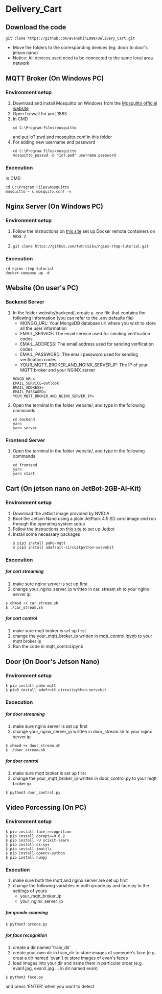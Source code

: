 # Delivery_Cart
## Download the code
```
git clone https://github.com/evanshih1999/Delivery_Cart.git
```
- Move the folders to the corresponding devices
(eg: door/ to door's jetson nano)
- Notice:
    All devices used need to be connected to the same local area network
## MQTT Broker (On Windows PC)
### Environment setup
1. Download and install Mosquitto on Windows from the [Mosquitto official website](mosquitto.org/download) 
2. Open firewall for port 1883
3. In CMD
    ```
    cd C:\Program Files\mosquitto
    ```
    and put IoT.pwd and mosquitto.conf in this folder
4. For adding new username and password
    ```
    cd C:\Program Files\mosquitto
    mosquitto_passwd -b "IoT.pwd" username password
    ```
### Excecution
In CMD
```
cd C:\Program Files\mosquitto
mosquitto – c mosquito.conf -v
```
## Nginx Server (On Windows PC)
### Environment setup
1. Follow the instructions on [this site](https://docs.microsoft.com/en-us/windows/wsl/tutorials/wsl-containers) set up Docker remote containers on WSL 2
2. 
    ```
    git clone https://github.com/twtrubiks/nginx-rtmp-tutorial.git
    ```
### Excecution
```
cd nginx-rtmp-tutorial
docker-compose up -d
```
## Website (On user's PC)
### Backend Server
1. In the folder website/backend/, create a .env file that contains the following information (you can refer to the .env.defaults file)
    * MONGO_URL: Your MongoDB database url where you wish to store all the user information
    * EMAIL_SERVICE: The email service used for sending verification codes
    * EMAIL_ADDRESS: The email address used for sending verification codes
    * EMAIL_PASSWORD: The email password used for sending verification codes
    * YOUR_MQTT_BROKER_AND_NGINX_SERVER_IP: The IP of your MQTT broker and your NGINX server
    ```
    MONGO_URL=
    EMAIL_SERVICE=outlook
    EMAIL_ADDRESS=
    EMAIL_PASSWORD=
    YOUR_MQTT_BROKER_AND_NGINX_SERVER_IP=
    ```
2. Open the terminal in the folder website/, and type in the following commands
    ```
    cd backend
    yarn
    yarn server
    ```
### Frontend Server
1. Open the terminal in the folder website/, and type in the following commands
    ```
    cd frontend
    yarn
    yarn start
    ```
## Cart (On jetson nano on JetBot-2GB-AI-Kit)
### Environment setup
1. Download the Jetbot image provided by NVIDIA
2. Boot the Jetson Nano using a plain JetPack 4.5 SD card image and run through the operating system setup
3. Follow the instructions on [this site](https://jetbot.org/master/index.html) to set up Jetbot
4. Install some necessary packages
    ```
    $ pip3 install paho-mqtt
    $ pip3 install adafruit-circuitpython-servokit
    ```
### Excecution
##### for cart streaming
1. make sure nginx server is set up first
2. change your_nginx_server_ip written in car_stream.sh to your nginx server ip
```
$ chmod +x car_stream.sh
$ ./car_stream.sh
```
##### for cart control
1. make sure mqtt broker is set up first
2. change the your_mqtt_broker_ip written in mqtt_control.ipynb to your mqtt broker ip
3. Run the code in mqtt_control.ipynb

## Door (On Door's Jetson Nano)
### Environment setup
```
$ pip install paho-mqtt
$ pip3 install adafruit-circuitpython-servokit
```
### Excecution
##### for door streaming
1. make sure nginx server is set up first
2. change your_nginx_server_ip written in door_stream.sh to your nginx server ip
```
$ chmod +x door_stream.sh
$ ./door_stream.sh
```
##### for door control
1. make sure mqtt broker is set up first
2. change the your_mqtt_broker_ip written in door_control.py to your mqtt broker ip
```
$ python3 door_control.py
```

## Video Porcessing (On PC)
### Environment setup
```
$ pip install face_recognition
$ pip install docopt==0.6.2
$ pip install -U scikit-learn
$ pip install os-sys 
$ pip install imutils
$ pip install opencv-python
$ pip install numpy
```
### Execution
1. make sure both the mqtt and nginx server are set up first
2. change the following variables in both qrcode.py and face.py to the settings of yours
    * your_mqtt_broker_ip
    * your_nginx_server_ip
    
##### for qrcode scanning

```
$ python3 qrcode.py

```
##### for face recognition
1. create a dir named 'train_dir'
2. create your own dir in train_dir to store images of  someone's face
    (e.g. creat a dir named 'evan') to store images of evan's faces
3. load images into your dir and name them in particular order
    (e.g. evan1.jpg, evan2.jpg ... in dir named evan)
```
$ python3 face.py
```
and press 'ENTER' when you want to detect